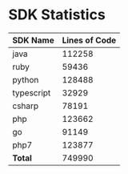 # SDK Statistics

| SDK Name | Lines of Code |
| -------- | ------------- |
| java | 112258 |
| ruby | 59436 |
| python | 128488 |
| typescript | 32929 |
| csharp | 78191 |
| php | 123662 |
| go | 91149 |
| php7 | 123877 |
| **Total** | 749990 |
